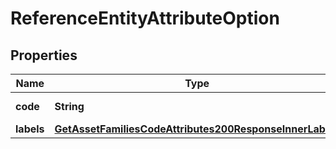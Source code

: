 

# ReferenceEntityAttributeOption


## Properties

| Name | Type | Description | Notes |
|------------ | ------------- | ------------- | -------------|
|**code** | **String** | Attribute&#39;s option code |  |
|**labels** | [**GetAssetFamiliesCodeAttributes200ResponseInnerLabels**](GetAssetFamiliesCodeAttributes200ResponseInnerLabels.md) |  |  [optional] |



